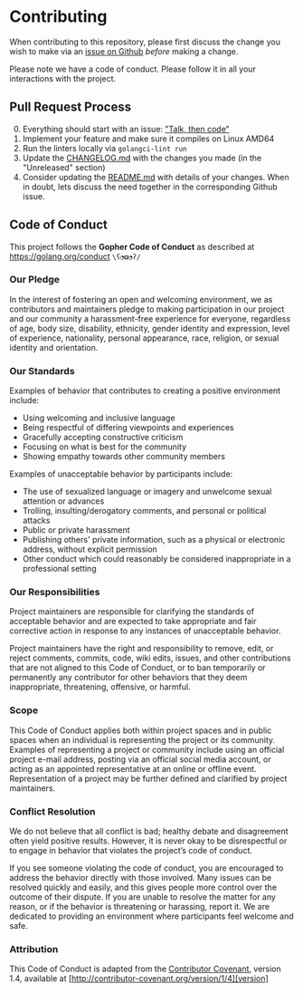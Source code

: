 # Contributing

When contributing to this repository, please first discuss the change you wish
to make via an [issue on Github][issues] *before* making a change. 

Please note we have a code of conduct. Please follow it in all your interactions
with the project.

## Pull Request Process

0. Everything should start with an issue: ["Talk, then code"][talk-code]
1. Implement your feature and make sure it compiles on Linux AMD64
2. Run the linters locally via `golangci-lint run`
3. Update the [CHANGELOG.md](CHANGELOG.md) with the changes you made (in the "Unreleased" section) 
4. Consider updating the [README.md](README.md) with details of your changes.
   When in doubt, lets discuss the need together in the corresponding Github issue.

## Code of Conduct

This project follows the **Gopher Code of Conduct** as described at https://golang.org/conduct `\ʕ◔ϖ◔ʔ/`

### Our Pledge

In the interest of fostering an open and welcoming environment, we as
contributors and maintainers pledge to making participation in our project and
our community a harassment-free experience for everyone, regardless of age, body
size, disability, ethnicity, gender identity and expression, level of experience,
nationality, personal appearance, race, religion, or sexual identity and
orientation.

### Our Standards

Examples of behavior that contributes to creating a positive environment
include:

* Using welcoming and inclusive language
* Being respectful of differing viewpoints and experiences
* Gracefully accepting constructive criticism
* Focusing on what is best for the community
* Showing empathy towards other community members

Examples of unacceptable behavior by participants include:

* The use of sexualized language or imagery and unwelcome sexual attention or
  advances
* Trolling, insulting/derogatory comments, and personal or political attacks
* Public or private harassment
* Publishing others' private information, such as a physical or electronic
  address, without explicit permission
* Other conduct which could reasonably be considered inappropriate in a
  professional setting

### Our Responsibilities

Project maintainers are responsible for clarifying the standards of acceptable
behavior and are expected to take appropriate and fair corrective action in
response to any instances of unacceptable behavior.

Project maintainers have the right and responsibility to remove, edit, or
reject comments, commits, code, wiki edits, issues, and other contributions
that are not aligned to this Code of Conduct, or to ban temporarily or
permanently any contributor for other behaviors that they deem inappropriate,
threatening, offensive, or harmful.

### Scope

This Code of Conduct applies both within project spaces and in public spaces
when an individual is representing the project or its community. Examples of
representing a project or community include using an official project e-mail
address, posting via an official social media account, or acting as an appointed
representative at an online or offline event. Representation of a project may be
further defined and clarified by project maintainers.

### Conflict Resolution
    
We do not believe that all conflict is bad; healthy debate and disagreement
often yield positive results. However, it is never okay to be disrespectful or 
to engage in behavior that violates the project’s code of conduct.
    
If you see someone violating the code of conduct, you are encouraged to address
the behavior directly with those involved. Many issues can be resolved quickly
and easily, and this gives people more control over the outcome of their dispute.
If you are unable to resolve the matter for any reason, or if the behavior is
threatening or harassing, report it. We are dedicated to providing an environment
where participants feel welcome and safe.

### Attribution

This Code of Conduct is adapted from the [Contributor Covenant][homepage], version 1.4,
available at [http://contributor-covenant.org/version/1/4][version]

[issues]: https://github.com/fgrosse/go-home/issues
[talk-code]: https://dave.cheney.net/2019/02/18/talk-then-code
[homepage]: http://contributor-covenant.org
[version]: http://contributor-covenant.org/version/1/4/
